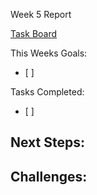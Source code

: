 Week 5 Report

[Task Board](https://trello.com/b/5rsYMCG3/capstone-project-tasks)

This Weeks Goals:
- [ ] 

Tasks Completed: 
- [ ] 

Next Steps: 
- 

Challenges: 
- 

